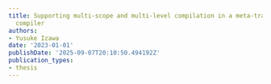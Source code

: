 ```yaml
---
title: Supporting multi-scope and multi-level compilation in a meta-tracing just-in-time
  compiler
authors:
- Yusuke Izawa
date: '2023-01-01'
publishDate: '2025-09-07T20:10:50.494192Z'
publication_types:
- thesis
---
```

